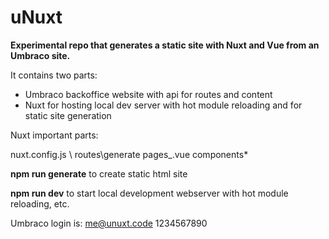 # uNuxt

**Experimental repo that generates a static site with Nuxt and Vue from an Umbraco site.**

It contains two parts:

* Umbraco backoffice website with api for routes and content
* Nuxt for hosting local dev server with hot module reloading and for static site generation

Nuxt important parts:

nuxt.config.js \ routes\generate
pages\_.vue
components\*

**npm run generate** to create static html site

**npm run dev** to start local development webserver with hot module reloading, etc.

Umbraco login is:
me@unuxt.code
1234567890
